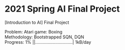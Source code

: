 # 2021 Spring AI Final Project
[Introduction to AI] Final Project

Problem: Atari game: Boxing\
Methodology: Bootstrapped SQN, DQN\
Progress: 1% ||..............................| 1kB/day
